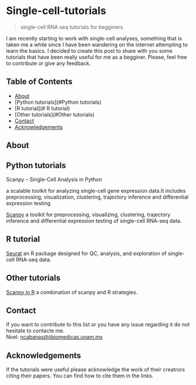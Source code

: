 # Single-cell-tutorials
> single-cell RNA seq tutorials for begginers

I am recently starting to work with single-cell analyses, something that is taken me a while since I have been wandering on the internet attempting to learn the basics. I decided to create this post to share with you some tutorials that have been really useful for me as a begginer. Please, feel free to contribute or give any feedback. 


<!-- TABLE OF CONTENTS -->
## Table of Contents

* [About](#About)
* [Python tutorials](#Python tutorials)
* [R tutorial](# R tutorial)
* [Other tutorials](#Other tutorials)
* [Contact](#Contact)
* [Acknowledgements](#acknowledgements)


## About

## Python tutorials
Scanpy – Single-Cell Analysis in Python

a scalable toolkit for analyzing single-cell gene expression data.It includes preprocessing, visualization, clustering, trajectory inference and differential expression testing

[Scanpy](https://scanpy.readthedocs.io/en/stable/#) a toolkit for preprocessing, visualizing, clustering, trajectory inference and differential expression testing of single-cell RNA-seq data.

## R tutorial
[Seurat](https://satijalab.org/seurat/) an R package designed for QC, analysis, and exploration of single-cell RNA-seq data.


## Other tutorials
[Scanpy in R](https://theislab.github.io/scanpy-in-R/#content) a combination of scanpy and R strategies.


## Contact
If you want to contribute to this list or you have any issue regarding it do not hesitate to contacte me.                            
Noel: ncabanas@iibiomedicas.unam.mx


## Acknowledgements
If the tutorials were useful please acknowledge the work of their creatrors citing their papers.
You can find how to cite them in the links.


